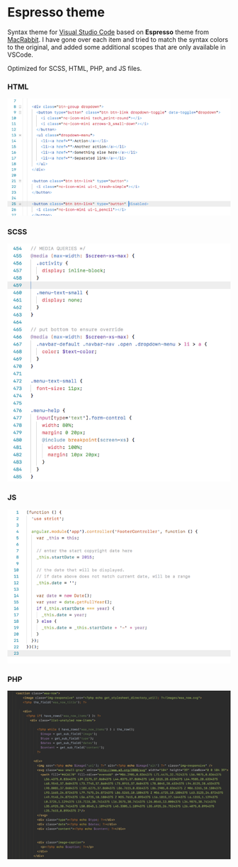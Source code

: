 # Espresso theme
Syntax theme for [Visual Studio Code](https://code.visualstudio.com) based on **Espresso** theme from [MacRabbit](http://www.macrabbit.com). I have gone over each item and tried to match the syntax colors to the original, and added some additional scopes that are only available in VSCode.

Optimized for SCSS, HTML, PHP, and JS files.


### HTML
![Screenshot](https://github.com/smlombardi/theme-espresso/raw/master/screenshots/html.png)

### SCSS
![Screenshot](https://github.com/smlombardi/theme-espresso/raw/master/screenshots/scss.png)

### JS
![Screenshot](https://github.com/smlombardi/theme-espresso/raw/master/screenshots/js.png)

### PHP
![Screenshot](https://github.com/smlombardi/theme-espresso/raw/master/screenshots/php.png)
